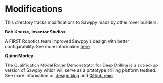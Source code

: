 # Modifications

This directory tracks modifications to Sawppy made by other rover builders.

__Bob Krause, Inventor Studios__

A FIRST Robotics team improved Sawppy's design with better configurability.
See more information [here](bob_krause/README.md)

__Quinn Morley__

The Qualification Model Rover Demonstrator for Deep Drilling is a scaled-up
version of Sawppy which will serve as a prototype drilling platform testbed.
See more information on [design blog](https://www.quinnmorley.com/2019/02/qmrd3-rover-testbed.html)
and [Github repo](https://github.com/Shootquinn/QMRD3)